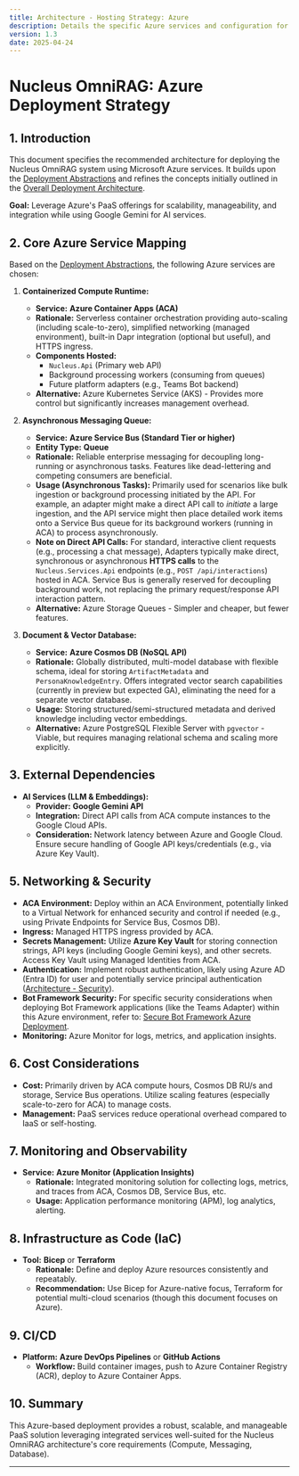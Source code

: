 ```yaml
---
title: Architecture - Hosting Strategy: Azure
description: Details the specific Azure services and configuration for deploying the Nucleus OmniRAG system.
version: 1.3
date: 2025-04-24
---
```


# Nucleus OmniRAG: Azure Deployment Strategy

## 1. Introduction

This document specifies the recommended architecture for deploying the Nucleus OmniRAG system using Microsoft Azure services. It builds upon the [Deployment Abstractions](../ARCHITECTURE_DEPLOYMENT_ABSTRACTIONS.md) and refines the concepts initially outlined in the [Overall Deployment Architecture](../07_ARCHITECTURE_DEPLOYMENT.md).

**Goal:** Leverage Azure's PaaS offerings for scalability, manageability, and integration while using Google Gemini for AI services.

## 2. Core Azure Service Mapping

Based on the [Deployment Abstractions](../ARCHITECTURE_DEPLOYMENT_ABSTRACTIONS.md), the following Azure services are chosen:

1.  **Containerized Compute Runtime:**
    *   **Service:** **Azure Container Apps (ACA)**
    *   **Rationale:** Serverless container orchestration providing auto-scaling (including scale-to-zero), simplified networking (managed environment), built-in Dapr integration (optional but useful), and HTTPS ingress.
    *   **Components Hosted:**
        *   `Nucleus.Api` (Primary web API)
        *   Background processing workers (consuming from queues)
        *   Future platform adapters (e.g., Teams Bot backend)
    *   **Alternative:** Azure Kubernetes Service (AKS) - Provides more control but significantly increases management overhead.

2.  **Asynchronous Messaging Queue:**
    *   **Service:** **Azure Service Bus (Standard Tier or higher)**
    *   **Entity Type:** **Queue**
    *   **Rationale:** Reliable enterprise messaging for decoupling long-running or asynchronous tasks. Features like dead-lettering and competing consumers are beneficial.
    *   **Usage (Asynchronous Tasks):** Primarily used for scenarios like bulk ingestion or background processing initiated by the API. For example, an adapter might make a direct API call to *initiate* a large ingestion, and the API service might then place detailed work items onto a Service Bus queue for its background workers (running in ACA) to process asynchronously.
    *   **Note on Direct API Calls:** For standard, interactive client requests (e.g., processing a chat message), Adapters typically make direct, synchronous or asynchronous **HTTPS calls** to the `Nucleus.Services.Api` endpoints (e.g., `POST /api/interactions`) hosted in ACA. Service Bus is generally reserved for decoupling background work, not replacing the primary request/response API interaction pattern.
    *   **Alternative:** Azure Storage Queues - Simpler and cheaper, but fewer features.

3.  **Document & Vector Database:**
    *   **Service:** **Azure Cosmos DB (NoSQL API)**
    *   **Rationale:** Globally distributed, multi-model database with flexible schema, ideal for storing `ArtifactMetadata` and `PersonaKnowledgeEntry`. Offers integrated vector search capabilities (currently in preview but expected GA), eliminating the need for a separate vector database.
    *   **Usage:** Storing structured/semi-structured metadata and derived knowledge including vector embeddings.
    *   **Alternative:** Azure PostgreSQL Flexible Server with `pgvector` - Viable, but requires managing relational schema and scaling more explicitly.

## 3. External Dependencies

*   **AI Services (LLM & Embeddings):**
    *   **Provider:** **Google Gemini API**
    *   **Integration:** Direct API calls from ACA compute instances to the Google Cloud APIs.
    *   **Consideration:** Network latency between Azure and Google Cloud. Ensure secure handling of Google API keys/credentials (e.g., via Azure Key Vault).

## 5. Networking & Security

*   **ACA Environment:** Deploy within an ACA Environment, potentially linked to a Virtual Network for enhanced security and control if needed (e.g., using Private Endpoints for Service Bus, Cosmos DB).
*   **Ingress:** Managed HTTPS ingress provided by ACA.
*   **Secrets Management:** Utilize **Azure Key Vault** for storing connection strings, API keys (including Google Gemini keys), and other secrets. Access Key Vault using Managed Identities from ACA.
*   **Authentication:** Implement robust authentication, likely using Azure AD (Entra ID) for user and potentially service principal authentication ([Architecture - Security](../06_ARCHITECTURE_SECURITY.md)).
*   **Bot Framework Security:** For specific security considerations when deploying Bot Framework applications (like the Teams Adapter) within this Azure environment, refer to: [Secure Bot Framework Azure Deployment](../../../HelpfulMarkdownFiles/Secure-Bot-Framework-Azure-Deployment.md).
*   **Monitoring:** Azure Monitor for logs, metrics, and application insights.

## 6. Cost Considerations

*   **Cost:** Primarily driven by ACA compute hours, Cosmos DB RU/s and storage, Service Bus operations. Utilize scaling features (especially scale-to-zero for ACA) to manage costs.
*   **Management:** PaaS services reduce operational overhead compared to IaaS or self-hosting.

## 7. Monitoring and Observability

*   **Service:** **Azure Monitor (Application Insights)**
    *   **Rationale:** Integrated monitoring solution for collecting logs, metrics, and traces from ACA, Cosmos DB, Service Bus, etc.
    *   **Usage:** Application performance monitoring (APM), log analytics, alerting.

## 8. Infrastructure as Code (IaC)

*   **Tool:** **Bicep** or **Terraform**
    *   **Rationale:** Define and deploy Azure resources consistently and repeatably.
    *   **Recommendation:** Use Bicep for Azure-native focus, Terraform for potential multi-cloud scenarios (though this document focuses on Azure).

## 9. CI/CD

*   **Platform:** **Azure DevOps Pipelines** or **GitHub Actions**
    *   **Workflow:** Build container images, push to Azure Container Registry (ACR), deploy to Azure Container Apps.

## 10. Summary

This Azure-based deployment provides a robust, scalable, and manageable PaaS solution leveraging integrated services well-suited for the Nucleus OmniRAG architecture's core requirements (Compute, Messaging, Database).

---
